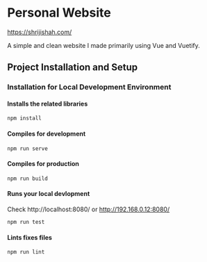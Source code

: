 # Personal Website
https://shrijishah.com/

A simple and clean website I made primarily using Vue and Vuetify. 


## Project Installation and Setup

### Installation for Local Development Environment

#### Installs the related libraries
```
npm install
```
#### Compiles for development

```
npm run serve
```
#### Compiles for production

```
npm run build
```
#### Runs your local devlopment
Check http://localhost:8080/ or http://192.168.0.12:8080/

```
npm run test
```
#### Lints fixes files

```
npm run lint
```
